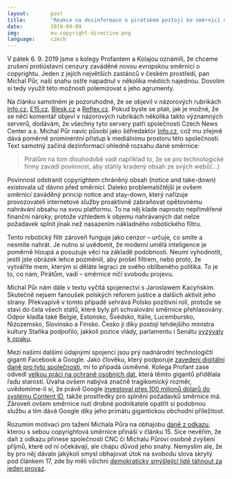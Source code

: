 ```yaml
---
layout:       post
title:        "Reakce na dezinformace o pirátském postoji ke směrnici o copyrightu"
date:         2019-09-09
img:          eu-copyright-directive.png
language:     czech
---
```


V pátek 6. 9. 2019 jsme s kolegy Profantem a Kolajou oznámili, že chceme zrušení protiústavní cenzury zaváděné novou evropskou směrnicí o copyrightu. Jeden z jejích největších zastánců v českém prostředí, pan Michal Půr, naši snahu ostře napadnul v několika médiích najednou. Dovolím si tedy využít této možnosti polemizovat s jeho agrumenty.

<!--more-->

Na článku samotném je pozoruhodné, že se objevil v názorových rubrikách [Info.cz](https://www.info.cz/nazory/pur-monumentalni-paradox-pirati-chteji-aby-cesko-tahlo-s-kaczynskym-proti-bruselu-42862.html), [E15.cz](https://www.e15.cz/nazory/komentar-michala-pura-pirati-chteji-aby-cesko-tahlo-s-kaczynskym-proti-bruselu-1362143), [Blesk.cz](https://www.blesk.cz/clanek/zpravy-komentare/618285/komentar-monumentalni-paradox-pirati-chteji-aby-cesko-tahlo-s-kaczynskym-proti-bruselu.html) a [Reflex.cz](https://www.reflex.cz/clanek/komentare/97365/michal-pur-monumentalni-paradox-pirati-se-chteji-postavit-bruselu-s-kaczynskym-po-boku.html). Pokud byste se ptali, jak je možné, že se něčí komentář objeví v názorových rubrikách několika takto významných serverů, dodávám, že všechny tyto servery patří společnosti Czech News Center a.s. Michal Půr navíc působí jako šéfredaktor [Info.cz](https://www.info.cz/writerprofile/485/michal-pur), což mu zřejmě dává poměrně prominentní přístup k mediálnímu prostoru této společnosti.
Text samotný začíná dezinformací ohledně rozsahu dané směrnice:

>Pirátům na tom dlouhodobě vadí například to, že se pro technologické firmy zavádí povinnost, aby stáhly kradený obsah ze svých webů(…)

Povinnost odstranit copyrightem chráněný obsah (notice and take-down) existovala už dávno před směrnicí. Daleko problematičtější je ovšem směrnicí zaváděný princip notice and stay-down, který nařizuje provozovateli internetové služby proaktivně zabraňovat opětovnému nahrávání obsahu na svou platformu. To na něj klade naprosto nepřiměřené finanční nároky, protože vzhledem k objemu nahrávaných dat nelze požadavek splnit jinak než nasazením nákladného robotického filtru.

Tento robotický filtr zároveň funguje jako cenzor – určuje, co smíte a nesmíte nahrát. Je nutno si uvědomit, že moderní umělá inteligence je poměrně hloupá a posuzuje věci na základě podobnosti. Neumí vyhodnotit, jestli jste obrázek lehce pozměnili, aby prošel filtrem, nebo proto, že vytváříte mem, kterým si děláte legraci ze svého oblíbeného politika. To je to, co nám, Pirátům, vadí – směrnice ničí svobodu projevu.

Michal Půr nám dále v textu vyčítá spojenectví s Jaroslawem Kacyńskim. Skutečně nejsem fanoušek polských reforem justice a dalších aktivit jeho strany. Překvapivě v tomto případě sehrává Polsko pozitivní roli, protože se staví do čela všech států, které byly při schvalování směrnice přehlasovány. Odpor kladla také Belgie, Estonsko, Švédsko, Itálie, Lucembursko, Nizozemsko, Slovinsko a Finsko. Česko ji díky postoji tehdejšího ministra kultury Staňka podpořilo, jakkoli pozice vlády, parlamentu i Senátu [vyzývaly k opaku](https://www.pirati.cz/tiskove-zpravy/zverejnete-instrukci-k-hlasovani-cr-u-smernice-o-copyrightu.html).
 
Mezi našimi dalšími údajnými spojenci jsou prý nadnárodní technologičtí giganti Facebook a Google. Jako člověku, který podporuje [zavedení digitální daně pro tyto společnosti](https://euractiv.cz/section/politika/news/eu-se-nedohodla-na-zavedeni-digitalni-dane-visegrad-se-proto-chysta-jednat-na-vlastni-pest/), mi to připadá úsměvné. Kolega Profant zase odvedl [velkou práci na ochraně osobních dat](https://www.profant.eu/2019/prinos-gdpr.html), která těmto gigantů přidělala řadu starostí. Úvaha ovšem nabývá značně tragikomický rozměr, uvědomíme-li si, že právě Google [investoval přes 100 milionů dolarů do systému Content ID](https://www.blog.google/outreach-initiatives/public-policy/protecting-what-we-love-about-internet-our-efforts-stop-online-piracy/), takže prostředky pro splnění požadavků směrnice má. Zároveň ovšem směrnice nutí drobné podnikatele opatřit si podobnou službu a tím dává Google díky jeho primátu gigantickou obchodní příležitost.

Rozumím motivaci pro tažení Michala Půra na obhajobu [daně z odkazu](https://www.info.cz/evropska-unie/nazory/cesti-europoslanci-naleteli-nejsilnejsi-lobby-soucasnosti-komentar-michala-pura-32043.html), kterou s sebou copyrightová směrnice přináší v článku 15. Sice nevěřím, že daň z odkazu přinese společnosti CNC či Michalu Půrovi osobně zvýšení příjmů, které od ní očekávají, ale chápu důvod jeho snahy. Nemyslím ale, že by pro něj dávalo jakýkoli smysl obhajovat útok na svobodu slova skrytý pod článkem 17, zde by měli všichni [demokraticky smýšlející lidé táhnout za jeden provaz](https://www.pirati.cz/tiskove-zpravy/copyrightova-smernice-je-protiustavni-apelujeme-na-premiera-k-pripojeni-k-polske-zalobe.html).
